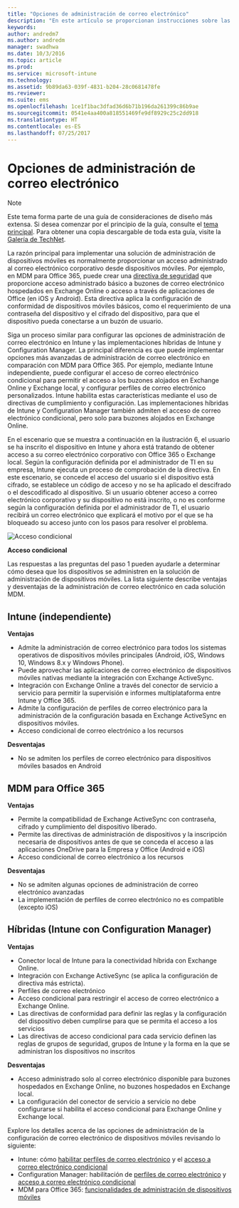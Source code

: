 ```yaml
---
title: "Opciones de administración de correo electrónico"
description: "En este artículo se proporcionan instrucciones sobre las opciones existentes de administración de correo electrónico a la hora de planear y diseñar una solución de administración de dispositivos móviles de Microsoft con Enterprise Mobility + Security."
keywords: 
author: andredm7
ms.author: andredm
manager: swadhwa
ms.date: 10/3/2016
ms.topic: article
ms.prod: 
ms.service: microsoft-intune
ms.technology: 
ms.assetid: 9b89da63-039f-4831-b204-28c0681478fe
ms.reviewer: 
ms.suite: ems
ms.openlocfilehash: 1ce1f1bac3dfad36d6b71b196da261399c86b9ae
ms.sourcegitcommit: 0541e4aa400a818551469fe9df8929c25c2dd918
ms.translationtype: HT
ms.contentlocale: es-ES
ms.lasthandoff: 07/25/2017
---
```

# <a name="email-management-options"></a>Opciones de administración de correo electrónico

>[!NOTE]
>Este tema forma parte de una guía de consideraciones de diseño más extensa. Si desea comenzar por el principio de la guía, consulte el [tema principal](mdm-design-considerations-guide.md). Para obtener una copia descargable de toda esta guía, visite la [Galería de TechNet](https://gallery.technet.microsoft.com/Mobile-Device-Management-7d401582).

La razón principal para implementar una solución de administración de dispositivos móviles es normalmente proporcionar un acceso administrado al correo electrónico corporativo desde dispositivos móviles. Por ejemplo, en MDM para Office 365, puede crear una [directiva de seguridad](https://technet.microsoft.com/library/ms.o365.cc.newdevicepolicy.aspx) que proporcione acceso administrado básico a buzones de correo electrónico hospedados en Exchange Online o acceso a través de aplicaciones de Office (en iOS y Android). Esta directiva aplica la configuración de conformidad de dispositivos móviles básicos, como el requerimiento de una contraseña del dispositivo y el cifrado del dispositivo, para que el dispositivo pueda conectarse a un buzón de usuario.

Siga un proceso similar para configurar las opciones de administración de correo electrónico en Intune y las implementaciones híbridas de Intune y Configuration Manager. La principal diferencia es que puede implementar opciones más avanzadas de administración de correo electrónico en comparación con MDM para Office 365. Por ejemplo, mediante Intune independiente, puede configurar el acceso de correo electrónico condicional para permitir el acceso a los buzones alojados en Exchange Online y Exchange local, y configurar perfiles de correo electrónico personalizados. Intune habilita estas características mediante el uso de directivas de cumplimiento y configuración.  Las implementaciones híbridas de Intune y Configuration Manager también admiten el acceso de correo electrónico condicional, pero solo para buzones alojados en Exchange Online.

En el escenario que se muestra a continuación en la ilustración 6, el usuario se ha inscrito el dispositivo en Intune y ahora está tratando de obtener acceso a su correo electrónico corporativo con Office 365 o Exchange local. Según la configuración definida por el administrador de TI en su empresa, Intune ejecuta un proceso de comprobación de la directiva. En este escenario, se concede el acceso del usuario si el dispositivo está cifrado, se establece un código de acceso y no se ha aplicado el descifrado o el descodificado al dispositivo. Si un usuario obtener acceso a correo electrónico corporativo y su dispositivo no está inscrito, o no es conforme según la configuración definida por el administrador de TI, el usuario recibirá un correo electrónico que explicará el motivo por el que se ha bloqueado su acceso junto con los pasos para resolver el problema.

![Acceso condicional](./media/MDM_Figure_06.png)

**Acceso condicional**

Las respuestas a las preguntas del paso 1 pueden ayudarle a determinar cómo desea que los dispositivos se administren en la solución de administración de dispositivos móviles. La lista siguiente describe ventajas y desventajas de la administración de correo electrónico en cada solución MDM.

## <a name="intune-standalone"></a>Intune (independiente)

**Ventajas**

- Admite la administración de correo electrónico para todos los sistemas operativos de dispositivos móviles principales (Android, iOS, Windows 10, Windows 8.x y Windows Phone).
- Puede aprovechar las aplicaciones de correo electrónico de dispositivos móviles nativas mediante la integración con Exchange ActiveSync.
- Integración con Exchange Online a través del conector de servicio a servicio para permitir la supervisión e informes multiplataforma entre Intune y Office 365.
- Admite la configuración de perfiles de correo electrónico para la administración de la configuración basada en Exchange ActiveSync en dispositivos móviles.
- Acceso condicional de correo electrónico a los recursos

**Desventajas**

- No se admiten los perfiles de correo electrónico para dispositivos móviles basados en Android

## <a name="mdm-for-office-365"></a>MDM para Office 365

**Ventajas**

- Permite la compatibilidad de Exchange ActiveSync con contraseña, cifrado y cumplimiento del dispositivo liberado.
- Permite las directivas de administración de dispositivos y la inscripción necesaria de dispositivos antes de que se conceda el acceso a las aplicaciones OneDrive para la Empresa y Office (Android e iOS)
- Acceso condicional de correo electrónico a los recursos

**Desventajas**

- No se admiten algunas opciones de administración de correo electrónico avanzadas
- La implementación de perfiles de correo electrónico no es compatible (excepto iOS)

## <a name="hybrid-intune-with-configmgr"></a>Híbridas (Intune con Configuration Manager)

**Ventajas**

- Conector local de Intune para la conectividad híbrida con Exchange Online.
- Integración con Exchange ActiveSync (se aplica la configuración de directiva más estricta).
- Perfiles de correo electrónico
- Acceso condicional para restringir el acceso de correo electrónico a Exchange Online.
- Las directivas de conformidad para definir las reglas y la configuración del dispositivo deben cumplirse para que se permita el acceso a los servicios
- Las directivas de acceso condicional para cada servicio definen las reglas de grupos de seguridad, grupos de Intune y la forma en la que se administran los dispositivos no inscritos

**Desventajas**

- Acceso administrado solo al correo electrónico disponible para buzones hospedados en Exchange Online, no buzones hospedados en Exchange local.
- La configuración del conector de servicio a servicio no debe configurarse si habilita el acceso condicional para Exchange Online y Exchange local.

Explore los detalles acerca de las opciones de administración de la configuración de correo electrónico de dispositivos móviles revisando lo siguiente:

- Intune: cómo [habilitar perfiles de correo electrónico](/Intune/deploy-use/configure-access-to-corporate-email-using-email-profiles-with-microsoft-intune) y el [acceso a correo electrónico condicional](/Intune/deploy-use/restrict-access-to-email-and-o365-services-with-microsoft-intune)
- Configuration Manager: habilitación de [perfiles de correo electrónico](https://technet.microsoft.com/library/dn554227.aspx) y [acceso a correo electrónico condicional](https://technet.microsoft.com/library/dn919655.aspx)
- MDM para Office 365: [funcionalidades de administración de dispositivos móviles](https://technet.microsoft.com/library/ms.o365.cc.devicepolicysupporteddevice.aspx)
